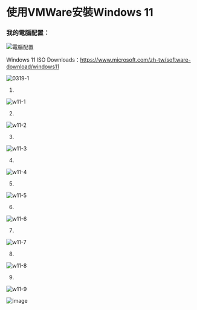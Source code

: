 # 使用VMWare安裝Windows 11

### 我的電腦配置：
![電腦配置](https://user-images.githubusercontent.com/126373882/227756346-65945d41-c69f-4380-bdf7-77136d518d4c.jpg)


Windows 11 ISO Downloads：https://www.microsoft.com/zh-tw/software-download/windows11

![0319-1](https://user-images.githubusercontent.com/126373882/226158422-b925a321-1e6c-49d5-ab34-ad82a99c48a7.jpg)

1.  
![w11-1](https://user-images.githubusercontent.com/126373882/227756631-75e8fbb1-2ecc-45b3-8547-45a07775df47.jpg)

2. 
![w11-2](https://user-images.githubusercontent.com/126373882/227756662-9efa9bc4-335b-427b-8224-8adb98b5ca1c.jpg)

3. 
![w11-3](https://user-images.githubusercontent.com/126373882/227756676-b41e418a-af97-4f9d-b681-89975de4ca77.jpg)

4. 
![w11-4](https://user-images.githubusercontent.com/126373882/227756702-ffce0fcd-ffc9-43b9-b125-49e3c4c2b66d.jpg)

5. 
![w11-5](https://user-images.githubusercontent.com/126373882/227756714-15b3792e-3aa4-4200-a940-349b1fdc75ce.jpg)

6. 
![w11-6](https://user-images.githubusercontent.com/126373882/227756738-a43b7c0a-8901-4872-8646-9e6b8429976a.jpg)

7. 
![w11-7](https://user-images.githubusercontent.com/126373882/227756746-5e2c8aa1-c672-404a-97ff-c161871bbab7.jpg)

8. 
![w11-8](https://user-images.githubusercontent.com/126373882/227756750-c61dc26d-80bb-4d2b-9de0-381eccbea734.jpg)

9. 
![w11-9](https://user-images.githubusercontent.com/126373882/227756761-38b4a6a3-386f-4b2e-a00a-b864881f8e04.jpg)





![image](https://user-images.githubusercontent.com/126373882/226159411-c200bdf6-9ae4-41ae-80f9-292973a572be.png)
